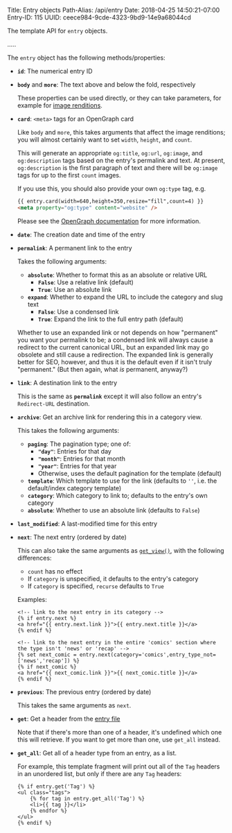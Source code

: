 Title: Entry objects
Path-Alias: /api/entry
Date: 2018-04-25 14:50:21-07:00
Entry-ID: 115
UUID: ceece984-9cde-4323-9bd9-14e9a68044cd

The template API for `entry` objects.

.....

The `entry` object has the following methods/properties:

* **`id`**: The numerical entry ID
* **`body`** and **`more`**: The text above and below the fold, respectively

    These properties can be used directly, or they can take parameters,
    for example for [image renditions](/image-renditions).

* **`card`**: `<meta>` tags for an OpenGraph card

    Like `body` and `more`, this takes arguments that affect the image renditions;
    you will almost certainly want to set `width`, `height`, and `count`.

    This will generate an appropriate `og:title`, `og:url`, `og:image`, and `og:description`
    tags based on the entry's permalink and text. At present, `og:description` is the
    first paragraph of text and there will be `og:image` tags for up to the first `count` images.

    If you use this, you should also provide your own `og:type` tag, e.g.

    ```html
    {{ entry.card(width=640,height=350,resize="fill",count=4) }}
    <meta property="og:type" content="website" />
    ```

    Please see the [OpenGraph documentation](http://ogp.me/) for more information.


* **`date`**: The creation date and time of the entry

* **`permalink`**: A permanent link to the entry

    Takes the following arguments:

    * **`absolute`**: Whether to format this as an absolute or relative URL
        * **`False`**: Use a relative link (default)
        * **`True`**: Use an absolute link
    * **`expand`**: Whether to expand the URL to include the category and slug text
        * **`False`**: Use a condensed link
        * **`True`**: Expand the link to the full entry path (default)

    Whether to use an expanded link or not depends on how "permanent" you want your
    permalink to be; a condensed link will always cause a redirect to the current
    canonical URL, but an expanded link may go obsolete and still cause a redirection.
    The expanded link is generally better for SEO, however, and thus it is the default
    even if it isn't truly "permanent." (But then again, what *is* permanent, anyway?)

* **`link`**: A destination link to the entry

    This is the same as **`permalink`** except it will also follow an entry's
    `Redirect-URL` destination.

* **`archive`**: Get an archive link for rendering this in a category view.

    This takes the following arguments:

    * **`paging`**: The pagination type; one of:
        * **`"day"`**: Entries for that day
        * **`"month"`**: Entries for that month
        * **`"year"`**: Entries for that year
        * Otherwise, uses the default pagination for the template (default)
    * **`template`**: Which template to use for the link (defaults to `''`, i.e. the default/index category template)
    * **`category`**: Which category to link to; defaults to the entry's own category
    * **`absolute`**: Whether to use an absolute link (defaults to `False`)

* **`last_modified`**: A last-modified time for this entry

* **`next`**: The next entry (ordered by date)

    This can also take the same arguments as [`get_view()`](/api#fn-get-view), with the following differences:

    * `count` has no effect
    * If `category` is unspecified, it defaults to the entry's category
    * If `category` is specified, `recurse` defaults to `True`

    Examples:

    ```jinja
    <!-- link to the next entry in its category -->
    {% if entry.next %}
    <a href="{{ entry.next.link }}">{{ entry.next.title }}</a>
    {% endif %}

    <!-- link to the next entry in the entire 'comics' section where the type isn't 'news' or 'recap' -->
    {% set next_comic = entry.next(category='comics',entry_type_not=['news','recap']) %}
    {% if next_comic %}
    <a href="{{ next_comic.link }}">{{ next_comic.title }}</a>
    {% endif %}
    ```

* **`previous`**: The previous entry (ordered by date)

    This takes the same arguments as `next`.

* **`get`**: Get a header from the [entry file](/entry-format)

    Note that if there's more than one of a header, it's undefined which one this will retrieve.
    If you want to get more than one, use `get_all` instead.

* **`get_all`**: Get all of a header type from an entry, as a list.

    For example, this template fragment
    will print out all of the `Tag` headers in an unordered list, but only
    if there are any `Tag` headers:

    ```jinja
    {% if entry.get('Tag') %}
    <ul class="tags">
        {% for tag in entry.get_all('Tag') %}
        <li>{{ tag }}</li>
        {% endfor %}
    </ul>
    {% endif %}
    ```
